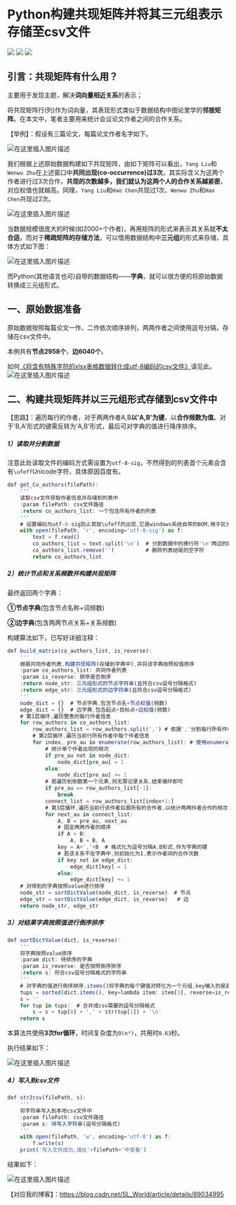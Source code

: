# Python构建共现矩阵并将其三元组表示存储至csv文件
![](https://img.shields.io/badge/license-MIT-3CD34A.svg)
![](https://img.shields.io/cocoapods/dt/AFNetworking.svg)
[![](https://img.shields.io/badge/CSDN-SL_World-orange.svg)](https://blog.csdn.net/SL_World)
## 引言：共现矩阵有什么用？

主要用于发现主题，解决**词向量相近关系**的表示； 

将共现矩阵行(列)作为词向量，其表现形式类似于数据结构中图论里学的**邻接矩阵**。在本文中，笔者主要用来统计会议论文作者之间的合作关系。

【举例】：假设有三篇论文，每篇论文作者名字如下。

![在这里插入图片描述](https://img-blog.csdnimg.cn/20190405165753278.png)

我们根据上述原始数据构建如下共现矩阵，由如下矩阵可以看出，`Yang Liu`和`Wenwu Zhu`在上述窗口中**共同出现(co-occurrence)过3次**，其实际含义为这两个作者进行过3次合作，**共现的次数越多，我们就认为这两个人的合作关系越紧密**，对应权值也就越高。同理，`Yang Liu`和`Hao Chen`共现过1次、`Wenwu Zhu`和`Hao Chen`共现过2次。

![在这里插入图片描述](https://img-blog.csdnimg.cn/20190405154212111.png)

当数据规模很庞大的时候(如2000+个作者)，再用矩阵的形式来表示其关系就**不太合适**，而对于**稀疏矩阵的存储方法**，可以借用数据结构中**三元组**的形式来存储，具体方式如下图：

![在这里插入图片描述](https://img-blog.csdnimg.cn/20190405154353672.png)

而Python(其他语言也可)自带的数据结构——**字典**，就可以很方便的将原始数据转换成三元组形式。

## 一、原始数据准备
原始数据按照每篇论文一作、二作依次顺序排列，两两作者之间使用逗号分隔，存储在csv文件中。

本例共有**节点2958个**，**边6040个**。

如何[《将含有特殊字符的xlsx表格数据转化成utf-8编码的csv文件》](https://blog.csdn.net/SL_World/article/details/89034995)请见此。
![在这里插入图片描述](https://img-blog.csdnimg.cn/2019040516163536.png?x-oss-process=image/watermark,type_ZmFuZ3poZW5naGVpdGk,shadow_10,text_aHR0cHM6Ly9ibG9nLmNzZG4ubmV0L1NMX1dvcmxk,size_16,color_FFFFFF,t_70)

## 二、构建共现矩阵并以三元组形式存储到csv文件中
【思路】：遍历每行的作者，对于两两作者A,B**以'A,B'为键**，以**合作频数为值**。对于'B,A'形式的键需反转为'A,B'形式，最后可对字典的值进行降序排序。

##### 1）读取并分割数据

注意此处读取文件的编码方式需设置为`utf-8-sig`，不然得到的列表首个元素会含有`\ufeff`Unicode字符，具体原因百度有。
```js
def get_Co_authors(filePath):
    '''
    读取csv文件获取作者信息并存储到列表中
    :param filePath: csv文件路径
    :return co_authors_list: 一个包含所有作者的列表
    '''
    # 设置编码为utf-8-sig防止首部\ufeff的出现,它是windows系统自带的BOM,用于区分大端和小端UTF-16编码
    with open(filePath, 'r', encoding='utf-8-sig') as f:
        text = f.read()
        co_authors_list = text.split('\n')  # 分割数据中的换行符'\n'两边的数据
        co_authors_list.remove('')          # 删除列表结尾的空字符
        return co_authors_list
```
##### 2）统计节点和关系频数并构建共现矩阵
最终返回两个字典：

**①节点字典**(包含节点名称+词频数)

**②边字典**(包含两两节点关系+关系频数)

构建算法如下，已写好详细注释：
```js
def build_matrix(co_authors_list, is_reverse):
    '''
    根据共同作者列表,构建共现矩阵(存储到字典中),并将该字典按照权值排序
    :param co_authors_list: 共同作者列表
    :param is_reverse: 排序是否倒序
    :return node_str: 三元组形式的节点字符串(且符合csv逗号分隔格式)
    :return edge_str: 三元组形式的边字符串(且符合csv逗号分隔格式)
    '''
    node_dict = {}  # 节点字典,包含节点名+节点权值(频数)
    edge_dict = {}  # 边字典,包含起点+目标点+边权值(频数)
    # 第1层循环,遍历整表的每行作者信息
    for row_authors in co_authors_list:
        row_authors_list = row_authors.split(',') # 依据','分割每行所有作者,存储到列表中
        # 第2层循环,遍历当前行所有作者中每个作者信息
        for index, pre_au in enumerate(row_authors_list): # 使用enumerate()以获取遍历次数index
            # 统计单个作者出现的频次
            if pre_au not in node_dict:
                node_dict[pre_au] = 1
            else:
                node_dict[pre_au] += 1
            # 若遍历到倒数第一个元素,则无需记录关系,结束循环即可
            if pre_au == row_authors_list[-1]:
                break
            connect_list = row_authors_list[index+1:]
            # 第3层循环,遍历当前行该作者后面所有的合作者,以统计两两作者合作的频次
            for next_au in connect_list:
                A, B = pre_au, next_au
                # 固定两两作者的顺序
                if A > B:
                    A, B = B, A
                key = A+','+B  # 格式化为逗号分隔A,B形式,作为字典的键
                # 若该关系不在字典中,则初始化为1,表示作者间的合作次数
                if key not in edge_dict:
                    edge_dict[key] = 1
                else:
                    edge_dict[key] += 1
    # 对得到的字典按照value进行排序
    node_str = sortDictValue(node_dict, is_reverse)  # 节点
    edge_str = sortDictValue(edge_dict, is_reverse)   # 边
    return node_str, edge_str
```

##### 3）对结果字典按照值进行倒序排序

```js
def sortDictValue(dict, is_reverse):
    '''
    将字典按照value排序
    :param dict: 待排序的字典
    :param is_reverse: 是否按照倒序排序
    :return s: 符合csv逗号分隔格式的字符串
    '''
    # 对字典的值进行倒序排序,items()将字典的每个键值对转化为一个元组,key输入的是函数,item[1]表示元组的第二个元素,reverse为真表示倒序
    tups = sorted(dict.items(), key=lambda item: item[1], reverse=is_reverse)
    s = ''
    for tup in tups:  # 合并成csv需要的逗号分隔格式
        s = s + tup[0] + ',' + str(tup[1]) + '\n'
    return s
```

本算法共使用**3次for循环**，时间复杂度为`O(n³)`，共用时`0.63`秒。

执行结果如下：

![在这里插入图片描述](https://img-blog.csdnimg.cn/20190405165920702.png?x-oss-process=image/watermark,type_ZmFuZ3poZW5naGVpdGk,shadow_10,text_aHR0cHM6Ly9ibG9nLmNzZG4ubmV0L1NMX1dvcmxk,size_16,color_FFFFFF,t_70)
##### 4）写入到csv文件

```js
def str2csv(filePath, s):
    '''
    将字符串写入到本地csv文件中
    :param filePath: csv文件路径
    :param s: 待写入字符串(逗号分隔格式)
    '''
    with open(filePath, 'w', encoding='utf-8') as f:
        f.write(s)
    print('写入文件成功,请在'+filePath+'中查看')
```
结果如下：

![在这里插入图片描述](https://img-blog.csdnimg.cn/20190405164310838.png?x-oss-process=image/watermark,type_ZmFuZ3poZW5naGVpdGk,shadow_10,text_aHR0cHM6Ly9ibG9nLmNzZG4ubmV0L1NMX1dvcmxk,size_16,color_FFFFFF,t_70)

【对应我的博客】：https://blog.csdn.net/SL_World/article/details/89034995
